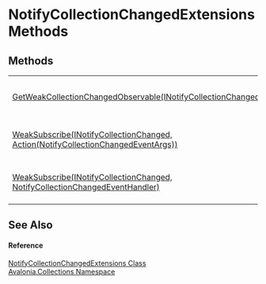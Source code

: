 # NotifyCollectionChangedExtensions Methods




## Methods
<table>
<tr>
<td><a href="M_Avalonia_Collections_NotifyCollectionChangedExtensions_GetWeakCollectionChangedObservable">GetWeakCollectionChangedObservable(INotifyCollectionChanged)</a></td>
<td>Gets a weak observable for the CollectionChanged event.</td>
</tr>
<tr>
<td><a href="M_Avalonia_Collections_NotifyCollectionChangedExtensions_WeakSubscribe">WeakSubscribe(INotifyCollectionChanged, Action(NotifyCollectionChangedEventArgs))</a></td>
<td>Subscribes to the CollectionChanged event using a weak subscription.</td>
</tr>
<tr>
<td><a href="M_Avalonia_Collections_NotifyCollectionChangedExtensions_WeakSubscribe_1">WeakSubscribe(INotifyCollectionChanged, NotifyCollectionChangedEventHandler)</a></td>
<td>Subscribes to the CollectionChanged event using a weak subscription.</td>
</tr>
</table>

## See Also


#### Reference
<a href="T_Avalonia_Collections_NotifyCollectionChangedExtensions">NotifyCollectionChangedExtensions Class</a>  
<a href="N_Avalonia_Collections">Avalonia.Collections Namespace</a>  

